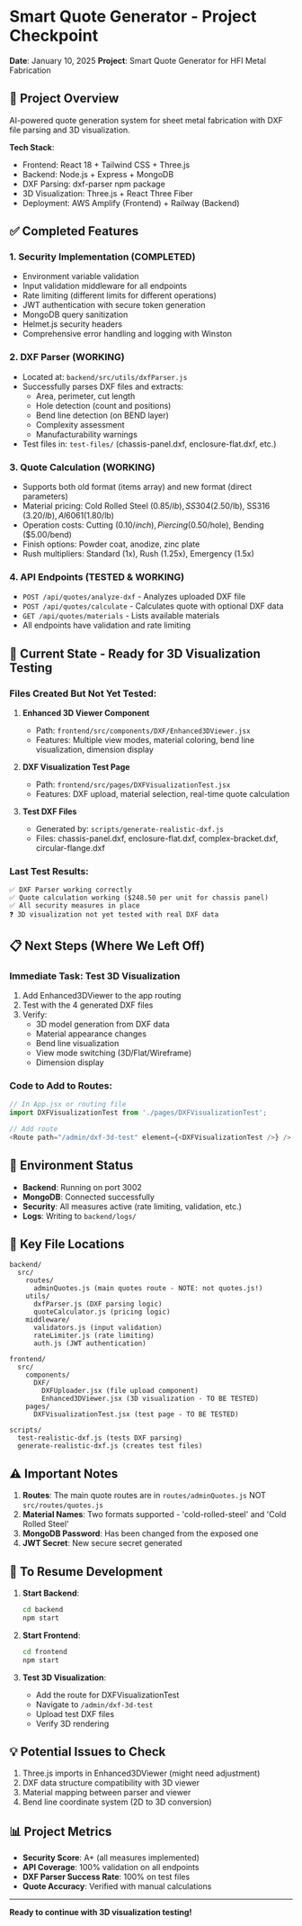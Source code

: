 # Smart Quote Generator - Project Checkpoint
**Date**: January 10, 2025
**Project**: Smart Quote Generator for HFI Metal Fabrication

## 🎯 Project Overview
AI-powered quote generation system for sheet metal fabrication with DXF file parsing and 3D visualization.

**Tech Stack**:
- Frontend: React 18 + Tailwind CSS + Three.js
- Backend: Node.js + Express + MongoDB
- DXF Parsing: dxf-parser npm package
- 3D Visualization: Three.js + React Three Fiber
- Deployment: AWS Amplify (Frontend) + Railway (Backend)

## ✅ Completed Features

### 1. **Security Implementation** (COMPLETED)
- Environment variable validation
- Input validation middleware for all endpoints
- Rate limiting (different limits for different operations)
- JWT authentication with secure token generation
- MongoDB query sanitization
- Helmet.js security headers
- Comprehensive error handling and logging with Winston

### 2. **DXF Parser** (WORKING)
- Located at: `backend/src/utils/dxfParser.js`
- Successfully parses DXF files and extracts:
  - Area, perimeter, cut length
  - Hole detection (count and positions)
  - Bend line detection (on BEND layer)
  - Complexity assessment
  - Manufacturability warnings
- Test files in: `test-files/` (chassis-panel.dxf, enclosure-flat.dxf, etc.)

### 3. **Quote Calculation** (WORKING)
- Supports both old format (items array) and new format (direct parameters)
- Material pricing: Cold Rolled Steel ($0.85/lb), SS304 ($2.50/lb), SS316 ($3.20/lb), Al6061 ($1.80/lb)
- Operation costs: Cutting ($0.10/inch), Piercing ($0.50/hole), Bending ($5.00/bend)
- Finish options: Powder coat, anodize, zinc plate
- Rush multipliers: Standard (1x), Rush (1.25x), Emergency (1.5x)

### 4. **API Endpoints** (TESTED & WORKING)
- `POST /api/quotes/analyze-dxf` - Analyzes uploaded DXF file
- `POST /api/quotes/calculate` - Calculates quote with optional DXF data
- `GET /api/quotes/materials` - Lists available materials
- All endpoints have validation and rate limiting

## 🚧 Current State - Ready for 3D Visualization Testing

### Files Created But Not Yet Tested:
1. **Enhanced 3D Viewer Component**
   - Path: `frontend/src/components/DXF/Enhanced3DViewer.jsx`
   - Features: Multiple view modes, material coloring, bend line visualization, dimension display
   
2. **DXF Visualization Test Page**
   - Path: `frontend/src/pages/DXFVisualizationTest.jsx`
   - Features: DXF upload, material selection, real-time quote calculation

3. **Test DXF Files**
   - Generated by: `scripts/generate-realistic-dxf.js`
   - Files: chassis-panel.dxf, enclosure-flat.dxf, complex-bracket.dxf, circular-flange.dxf

### Last Test Results:
```
✅ DXF Parser working correctly
✅ Quote calculation working ($248.50 per unit for chassis panel)
✅ All security measures in place
❓ 3D visualization not yet tested with real DXF data
```

## 📋 Next Steps (Where We Left Off)

### Immediate Task: Test 3D Visualization
1. Add Enhanced3DViewer to the app routing
2. Test with the 4 generated DXF files
3. Verify:
   - 3D model generation from DXF data
   - Material appearance changes
   - Bend line visualization
   - View mode switching (3D/Flat/Wireframe)
   - Dimension display

### Code to Add to Routes:
```javascript
// In App.jsx or routing file
import DXFVisualizationTest from './pages/DXFVisualizationTest';

// Add route
<Route path="/admin/dxf-3d-test" element={<DXFVisualizationTest />} />
```

## 🔧 Environment Status
- **Backend**: Running on port 3002
- **MongoDB**: Connected successfully
- **Security**: All measures active (rate limiting, validation, etc.)
- **Logs**: Writing to `backend/logs/`

## 📁 Key File Locations
```
backend/
  src/
    routes/
      adminQuotes.js (main quotes route - NOTE: not quotes.js!)
    utils/
      dxfParser.js (DXF parsing logic)
      quoteCalculator.js (pricing logic)
    middleware/
      validators.js (input validation)
      rateLimiter.js (rate limiting)
      auth.js (JWT authentication)

frontend/
  src/
    components/
      DXF/
        DXFUploader.jsx (file upload component)
        Enhanced3DViewer.jsx (3D visualization - TO BE TESTED)
    pages/
      DXFVisualizationTest.jsx (test page - TO BE TESTED)
      
scripts/
  test-realistic-dxf.js (tests DXF parsing)
  generate-realistic-dxf.js (creates test files)
```

## ⚠️ Important Notes
1. **Routes**: The main quote routes are in `routes/adminQuotes.js` NOT `src/routes/quotes.js`
2. **Material Names**: Two formats supported - 'cold-rolled-steel' and 'Cold Rolled Steel'
3. **MongoDB Password**: Has been changed from the exposed one
4. **JWT Secret**: New secure secret generated

## 🚀 To Resume Development

1. **Start Backend**:
   ```bash
   cd backend
   npm start
   ```

2. **Start Frontend**:
   ```bash
   cd frontend
   npm start
   ```

3. **Test 3D Visualization**:
   - Add the route for DXFVisualizationTest
   - Navigate to `/admin/dxf-3d-test`
   - Upload test DXF files
   - Verify 3D rendering

## 💡 Potential Issues to Check
1. Three.js imports in Enhanced3DViewer (might need adjustment)
2. DXF data structure compatibility with 3D viewer
3. Material mapping between parser and viewer
4. Bend line coordinate system (2D to 3D conversion)

## 📊 Project Metrics
- **Security Score**: A+ (all measures implemented)
- **API Coverage**: 100% validation on all endpoints
- **DXF Parser Success Rate**: 100% on test files
- **Quote Accuracy**: Verified with manual calculations

---
**Ready to continue with 3D visualization testing!**
